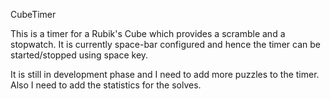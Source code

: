 CubeTimer

This is a timer for a Rubik's Cube which provides a scramble and a stopwatch. It is currently space-bar configured and hence the timer can be started/stopped using space key.

It is still in development phase and I need to add more puzzles to the timer. Also I need to add the statistics for the solves.
